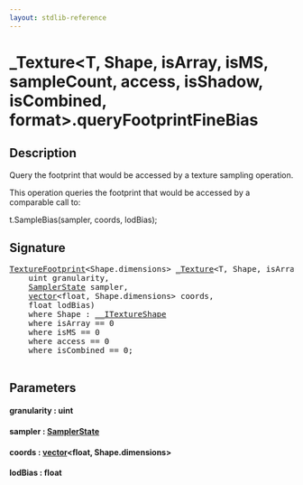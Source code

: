 ```yaml
---
layout: stdlib-reference
---
```


# \_Texture\<T, Shape, isArray, isMS, sampleCount, access, isShadow, isCombined, format\>\.queryFootprintFineBias

## Description

Query the footprint that would be accessed by a texture sampling operation.

This operation queries the footprint that would be accessed
by a comparable call to:

t.SampleBias(sampler, coords, lodBias);




## Signature 

<pre>
<a href="/stdlib-reference/types/TextureFootprint/index" class="code_type">TextureFootprint</a>&lt;Shape.dimensions&gt; <a href="/stdlib-reference/types/Texture/index" class="code_type">_Texture</a>&lt;<span class="code_type">T</span>, Shape, isArray, isMS, sampleCount, access, isShadow, isCombined, format&gt;.<a href="/stdlib-reference/types/Texture/queryFootprintFineBias">queryFootprintFineBias</a>(
    <span class="code_keyword">uint</span> <span class='code_param'>granularity</span>,
    <a href="/stdlib-reference/types/SamplerState/index" class="code_type">SamplerState</a> <span class='code_param'>sampler</span>,
    <a href="/stdlib-reference/types/vector/index" class="code_type">vector</a>&lt;<span class="code_keyword">float</span>, Shape.dimensions&gt; <span class='code_param'>coords</span>,
    <span class="code_keyword">float</span> <span class='code_param'>lodBias</span>)
    <span class='code_keyword'>where</span> Shape : <a href="/stdlib-reference/interfaces/ITextureShape/index" class="code_type">__ITextureShape</a>
    <span class='code_keyword'>where</span> isArray == 0
    <span class='code_keyword'>where</span> isMS == 0
    <span class='code_keyword'>where</span> access == 0
    <span class='code_keyword'>where</span> isCombined == 0;

</pre>

## Parameters

#### granularity  : uint
#### sampler  : [SamplerState](/stdlib-reference/types/SamplerState/index)
#### coords  : [vector](/stdlib-reference/types/vector/index)\<float, Shape\.dimensions\>
#### lodBias  : float

